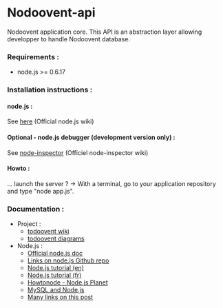 # Nodoovent-api

Nodoovent application core.
This API is an abstraction layer allowing developper to handle Nodoovent database.

### Requirements :

* node.js >= 0.6.17

### Installation instructions :

#### node.js :

See [here](https://github.com/joyent/node/wiki/Installation) (Official node.js wiki)

#### Optional - node.js debugger (development version only) :

See [node-inspector](https://github.com/dannycoates/node-inspector/wiki/Getting-Started---from-scratch) (Officiel node-inspector wiki)

#### Howto :

... launch the server ?
-> With a terminal, go to your application repository and type "node app.js".

### Documentation :

* Project : 
	* [todoovent wiki](https://github.com/g4llic4/nodoovent/wiki)
	* [todoovent diagrams](http://simon-renoult.com/todoovent/)
* Node.js : 
	* [Official node.js doc](http://nodejs.org/api/)
	* [Links on node.js Github repo](https://github.com/joyent/node#resources-for-newcomers)
	* [Node.js tutorial (en) ](http://www.nodebeginner.org/)
	* [Node.js tutorial (fr) ](http://nodejs.developpez.com/tutoriels/javascript/node-js-livre-debutant/)
	* [Howtonode - Node.js Planet](http://howtonode.org/)
	* [MySQL and Node.js](http://www.giantflyingsaucer.com/blog/?p=2596)
	* [Many links on this post](http://stackoverflow.com/a/5511507)
